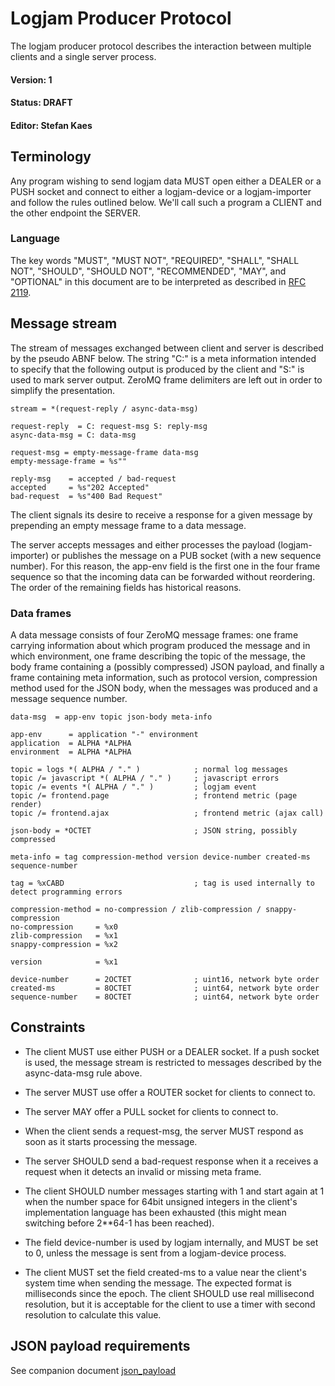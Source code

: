 # Logjam Producer Protocol

The logjam producer protocol describes the interaction between
multiple clients and a single server process.

#### Version: 1
#### Status: DRAFT
#### Editor: Stefan Kaes

## Terminology

Any program wishing to send logjam data MUST open either a DEALER or a
PUSH socket and connect to either a logjam-device or a logjam-importer
and follow the rules outlined below. We'll call such a program a
CLIENT and the other endpoint the SERVER.

### Language

The key words "MUST", "MUST NOT", "REQUIRED", "SHALL", "SHALL NOT",
"SHOULD", "SHOULD NOT", "RECOMMENDED", "MAY", and "OPTIONAL" in this
document are to be interpreted as described in
[RFC 2119](https://tools.ietf.org/html/rfc2119).



## Message stream

The stream of messages exchanged between client and server is
described by the pseudo ABNF below. The string "C:" is a meta
information intended to specify that the following output is produced
by the client and "S:" is used to mark server output. ZeroMQ frame
delimiters are left out in order to simplify the presentation.

```
stream = *(request-reply / async-data-msg)

request-reply  = C: request-msg S: reply-msg
async-data-msg = C: data-msg

request-msg = empty-message-frame data-msg
empty-message-frame = %s""

reply-msg    = accepted / bad-request
accepted     = %s"202 Accepted"
bad-request  = %s"400 Bad Request"
```

The client signals its desire to receive a response for a given
message by prepending an empty message frame to a data message.

The server accepts messages and either processes the payload
(logjam-importer) or publishes the message on a PUB socket (with a new
sequence number). For this reason, the app-env field is the first one
in the four frame sequence so that the incoming data can be forwarded
without reordering. The order of the remaining fields has historical
reasons.

### Data frames

A data message consists of four ZeroMQ message frames: one frame
carrying information about which program produced the message and in
which environment, one frame describing the topic of the message, the
body frame containing a (possibly compressed) JSON payload, and
finally a frame containing meta information, such as protocol version,
compression method used for the JSON body, when the messages was
produced and a message sequence number.

```
data-msg  = app-env topic json-body meta-info

app-env      = application "-" environment
application  = ALPHA *ALPHA
environment  = ALPHA *ALPHA

topic = logs *( ALPHA / "." )            ; normal log messages
topic /= javascript *( ALPHA / "." )     ; javascript errors
topic /= events *( ALPHA / "." )         ; logjam event
topic /= frontend.page                   ; frontend metric (page render)
topic /= frontend.ajax                   ; frontend metric (ajax call)

json-body = *OCTET                       ; JSON string, possibly compressed

meta-info = tag compression-method version device-number created-ms sequence-number

tag = %xCABD                             ; tag is used internally to detect programming errors

compression-method = no-compression / zlib-compression / snappy-compression
no-compression     = %x0
zlib-compression   = %x1
snappy-compression = %x2

version            = %x1

device-number      = 2OCTET              ; uint16, network byte order
created-ms         = 8OCTET              ; uint64, network byte order
sequence-number    = 8OCTET              ; uint64, network byte order
```

## Constraints

* The client MUST use either PUSH or a DEALER socket. If a push socket
  is used, the message stream is restricted to messages described by
  the async-data-msg rule above.

* The server MUST use offer a ROUTER socket for clients to connect to.

* The server MAY offer a PULL socket for clients to connect to.

* When the client sends a request-msg, the server MUST respond as soon
  as it starts processing the message.

* The server SHOULD send a bad-request response when it a receives a
  request when it detects an invalid or missing meta frame.

* The client SHOULD number messages starting with 1 and start again at 1
  when the number space for 64bit unsigned integers in the client's
  implementation language has been exhausted (this might mean switching
  before 2**64-1 has been reached).

* The field device-number is used by logjam internally, and MUST be
  set to 0, unless the message is sent from a logjam-device process.

* The client MUST set the field created-ms to a value near the
  client's system time when sending the message. The expected format
  is milliseconds since the epoch. The client SHOULD use real
  millisecond resolution, but it is acceptable for the client to use a
  timer with second resolution to calculate this value.

## JSON payload requirements

See companion document [json_payload](json_payload.md)
